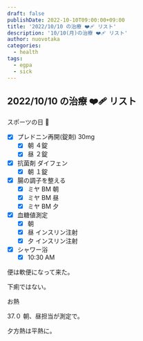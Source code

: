 ```yaml
---
draft: false
publishDate: 2022-10-10T09:00:00+09:00
title: '2022/10/10 の治療 ❤️‍🩹 リスト'
description: '10/10(月)の治療 ❤️‍🩹 リスト'
author: nuovotaka
categories:
  - health
tags:
  - egpa
  - sick
---
```


## 2022/10/10 の治療 ❤️‍🩹 リスト

スポーツの日 🎌

- [x] プレドニン再開(錠剤) 30mg
  - [x] 朝 ４錠
  - [x] 昼 ２錠
- [x] 抗菌剤 ダイフェン
  - [x] 朝 １錠
- [x] 腸の調子を整える
  - [x] ミヤ BM 朝
  - [x] ミヤ BM 昼
  - [x] ミヤ BM 夕
- [x] 血糖値測定
  - [x] 朝
  - [x] 昼 インスリン注射
  - [x] 夕 インスリン注射
- [x] シャワー浴
  - [x] 10:30 AM

便は軟便になって来た。

下痢ではない。

お熱

37.０ 朝、昼担当が測定で。

夕方熱は平熱に。
